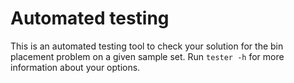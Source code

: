 # Automated testing

This is an automated testing tool to check your solution for the bin placement problem on a given sample set. Run ``tester -h`` for more information about your options.
